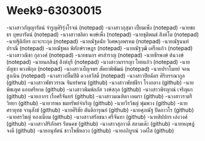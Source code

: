 # Week9-63030015
-นางสาวกัญญารัตน์   จำรูญศิริรุ่งโรจน์  (notepad)
-นางสาวกุสุมา   เปี่ยมเพ็ง (notepad)
-นายชยธร   บุษบารัตน์ (notepad)
-นางสาวชลิตา   พงษ์เพ็ง (notepad)
-นายชุติพนธ์   สิงห์โต (notepad)
-นายฐิติภัทร   อะจะระกุล (notepad)
-นายณัฐดนัย   วิเศษกุลพรหม (notepad)
-นายณัฐนนท์   ปราณี (notepad)
-นายณัฐพล   พิทักษ์ราษฎร (notepad)
-นายณัฐวุฒิ   เครือแก้ว (notepad)
-นางสาวณิชา   กุลวงศ์ (notepad)
-นายธนกร   ศรสำราญ (notepad)
-นายธีรพงษ์   ต้นวงษ์ (notepad)
-นายนภสินธุ์   สิงห์บุรี (notepad)
-นางสาวนรรรญา   ไทยแก้ว (notepad)
-นายบัญชา   พวงพิกุล (notepad)
-นางสาวเบ็ญจพร   สัตยาพิพัฒน์ (notepad)
-นายปราโมทย์   จอนสูงเนิน (notepad)
-นางสาวปลื้มปิติ   ดวงสวัสดิ์ (notepad)
-นางสาวปิยฉัตร   ศิริบรรณากูล (github) 
-นางสาวพัชรวรรณ   จันทร์พรม (github) 
-นางสาวพัทธ์ธีรา   โรงกลาง (github) 
-นายพิชเญศ   แอบศรีหาด (github) 
-นางสาวพิมพ์ลภัส   วงษ์สกุล (github) 
-นางสาวพิรญาณ์   เจริญผา (github) 
-นายภากร   เรื่อศรีจันทร์ (github) 
-นางสาวมณฑิตา   เหมรา (github) 
-นางสาวราตรี   วิทยา (github) 
-นายวรพล   ชมทรัพย์จำเริญ (github) 
-นายวีรวิชญ์   พุ่มพวง (github) 
-นายศรายุทธ   จานุสังข์ (github) 
-นายศิริชัย   ตันติการุณย์ (github) 
-นายศุภณัฐ   ปัดถาวโร (github) 
-นายสรวิชญ์   ทองเนียม (github) 
-นางสาวสรัลชนา   ศรีจันทา (github) 
-นายสิปปกร   เล่งวงศ์ (github) 
-นางสาวสิริภักศร   รัตนคช (github) 
-นางสาวสุภาวดี   สลามเต๊ะ (github) 
-นายหฤษฎ์   จงดี (github) 
-นายอนุทัศน์   ชาวโพธิ์หลวง (github) 
-นายอภิบูรณ์   วงค์ใส (github) 
